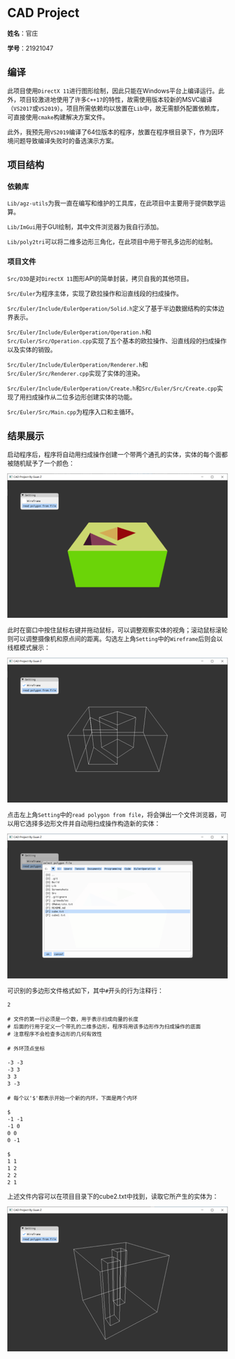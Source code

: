 # CAD Project

**姓名**：官庄

**学号**：21921047

## 编译

此项目使用`DirectX 11`进行图形绘制，因此只能在Windows平台上编译运行。此外，项目较激进地使用了许多`C++17`的特性，故需使用版本较新的MSVC编译（`VS2017`或`VS2019`）。项目所需依赖均以放置在`Lib`中，故无需额外配置依赖库，可直接使用`cmake`构建解决方案文件。

此外，我预先用`VS2019`编译了64位版本的程序，放置在程序根目录下，作为因环境问题导致编译失败时的备选演示方案。

## 项目结构

### 依赖库

`Lib/agz-utils`为我一直在编写和维护的工具库，在此项目中主要用于提供数学运算。

`Lib/ImGui`用于GUI绘制，其中文件浏览器为我自行添加。

`Lib/poly2tri`可以将二维多边形三角化，在此项目中用于带孔多边形的绘制。

### 项目文件

`Src/D3D`是对`DirectX 11`图形API的简单封装，拷贝自我的其他项目。

`Src/Euler`为程序主体，实现了欧拉操作和沿直线段的扫成操作。

`Src/Euler/Include/EulerOperation/Solid.h`定义了基于半边数据结构的实体边界表示。

`Src/Euler/Include/EulerOperation/Operation.h`和`Src/Euler/Src/Operation.cpp`实现了五个基本的欧拉操作、沿直线段的扫成操作以及实体的销毁。

`Src/Euler/Include/EulerOperation/Renderer.h`和`Src/Euler/Src/Renderer.cpp`实现了实体的渲染。

`Src/Euler/Include/EulerOperation/Create.h`和`Src/Euler/Src/Create.cpp`实现了用扫成操作从二位多边形创建实体的功能。

`Src/Euler/Src/Main.cpp`为程序入口和主循环。

## 结果展示

启动程序后，程序将自动用扫成操作创建一个带两个通孔的实体，实体的每个面都被随机赋予了一个颜色：

![pic](./Screenshots/BuiltinSolid.png)

此时在窗口中按住鼠标右键并拖动鼠标，可以调整观察实体的视角；滚动鼠标滚轮则可以调整摄像机和原点间的距离。勾选左上角`Setting`中的`Wireframe`后则会以线框模式展示：

![pic](./Screenshots/BuiltinSolidWireframe.png)

点击左上角`Setting`中的`read polygon from file`，将会弹出一个文件浏览器，可以用它选择多边形文件并自动用扫成操作构造新的实体：

![pic](./Screenshots/SelectPolygonFile.png)

可识别的多边形文件格式如下，其中`#`开头的行为注释行：

```
2

# 文件的第一行必须是一个数，用于表示扫成向量的长度
# 后面的行用于定义一个带孔的二维多边形，程序将用该多边形作为扫成操作的底面
# 注意程序不会检查多边形的几何有效性

# 外环顶点坐标

-3 -3
-3 3
3 3
3 -3

# 每个以'$'都表示开始一个新的内环，下面是两个内环

$
-1 -1
-1 0
0 0
0 -1

$
1 1
1 2
2 2
2 1
```

上述文件内容可以在项目目录下的cube2.txt中找到，读取它所产生的实体为：

![pic](./Screenshots/CubeFromFile.png)